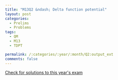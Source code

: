 ```yaml
---
title: "M13Q2 &ndash; Delta function potential"
layout: post
categories:
  - Prelims
  - Problems
tags:
  - QM
  - M13
  - TDPT

permalink: /:categories/:year/:month/Q2:output_ext
comments: false
---
```

<object data="2013M2Q.pdf" type="application/pdf" width="100%" height="500"></object>
<div class="message"><a href='https://princetonprelim.com/prelim/30/'>Check for solutions to this year's exam</a></div>